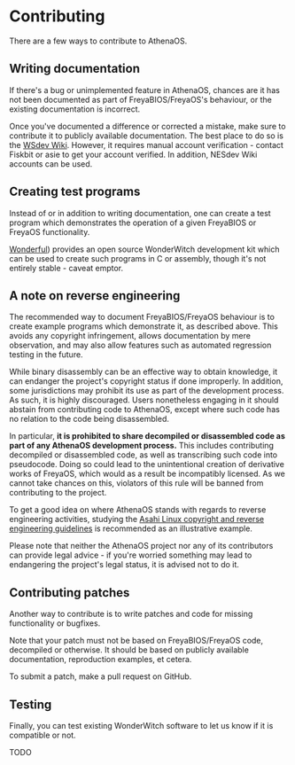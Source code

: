 # Contributing

There are a few ways to contribute to AthenaOS.

## Writing documentation

If there's a bug or unimplemented feature in AthenaOS, chances are it has not been documented as part of
FreyaBIOS/FreyaOS's behaviour, or the existing documentation is incorrect.

Once you've documented a difference or corrected a mistake, make sure to contribute it to publicly
available documentation. The best place to do so is the [WSdev Wiki](https://ws.nesdev.org/wiki/). However,
it requires manual account verification - contact Fiskbit or asie to get your account verified. In addition,
NESdev Wiki accounts can be used.

## Creating test programs

Instead of or in addition to writing documentation, one can create a test program which demonstrates the
operation of a given FreyaBIOS or FreyaOS functionality.

[Wonderful](https://wonderful.asie.pl/wiki/doku.php?id=wswan:index)) provides an open source WonderWitch development
kit which can be used to create such programs in C or assembly, though it's not entirely stable - caveat emptor.

## A note on reverse engineering

The recommended way to document FreyaBIOS/FreyaOS behaviour is to create example programs which demonstrate
it, as described above. This avoids any copyright infringement, allows documentation by mere observation,
and may also allow features such as automated regression testing in the future.

While binary disassembly can be an effective way to obtain knowledge, it can endanger the project's copyright
status if done improperly. In addition, some jurisdictions may prohibit its use as part of the development
process. As such, it is highly discouraged. Users nonetheless engaging in it should abstain from contributing
code to AthenaOS, except where such code has no relation to the code being disassembled.

In particular, **it is prohibited to share decompiled or disassembled code as part of any AthenaOS development process.**
This includes contributing decompiled or disassembled code, as well as transcribing such code into pseudocode.
Doing so could lead to the unintentional creation of derivative works of FreyaOS, which would as a result be
incompatibly licensed. As we cannot take chances on this, violators of this rule will be banned from
contributing to the project.

To get a good idea on where AthenaOS stands with regards to reverse engineering activities, studying the
[Asahi Linux copyright and reverse engineering guidelines](https://asahilinux.org/copyright/) is recommended
as an illustrative example.

Please note that neither the AthenaOS project nor any of its contributors can provide legal advice - if you're
worried something may lead to endangering the project's legal status, it is advised not to do it.

## Contributing patches

Another way to contribute is to write patches and code for missing functionality or bugfixes.

Note that your patch must not be based on FreyaBIOS/FreyaOS code, decompiled or otherwise. It should be
based on publicly available documentation, reproduction examples, et cetera.

To submit a patch, make a pull request on GitHub.

## Testing

Finally, you can test existing WonderWitch software to let us know if it is compatible or not.

TODO
